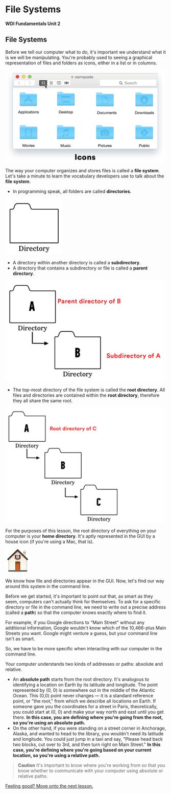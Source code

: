 # File Systems

**WDI Fundamentals Unit 2**

## File Systems

Before we tell our computer what to do, it's important we understand what it is we will be manipulating. You're probably used to seeing a graphical representation of files and folders as icons, either in a list or in columns.

![](../.gitbook/assets/file-system.gif)

The way your computer organizes and stores files is called a **file system**. Let's take a minute to learn the vocabulary developers use to talk about the **file system**.

* In programming speak, all folders are called **directories**.

![](../.gitbook/assets/directory.png)

* A directory within another directory is called a **subdirectory**.
* A directory that contains a subdirectory or file is called a **parent directory**.

![](../.gitbook/assets/subdirectories.png)

* The top-most directory of the file system is called the **root directory**. All files and directories are contained within the **root directory**, therefore they all share the same root.

![](../.gitbook/assets/root-directory%20%281%29.png)

For the purposes of this lesson, the root directory of everything on your computer is your **home directory**. It's aptly represented in the GUI by a house icon \(if you're using a Mac, that is\).

![](../.gitbook/assets/home%20%281%29.png)

We know how file and directories appear in the GUI. Now, let's find our way around this system in the command line.

Before we get started, it's important to point out that, as smart as they seem, computers can't actually think for themselves. To ask for a specific directory or file in the command line, we need to write out a precise address \(called a **path**\) so that the computer knows exactly where to find it.

For example, if you Google directions to "Main Street" without any additional information, Google wouldn't know which of the 10,466-plus Main Streets you want. Google might venture a guess, but your command line isn't as smart.

So, we have to be more specific when interacting with our computer in the command line.

Your computer understands two kinds of addresses or paths: absolute and relative.

* An **absolute path** starts from the root directory. It's analogous to identifying a location on Earth by its latitude and longitude. The point represented by \(0, 0\) is somewhere out in the middle of the Atlantic Ocean. This \(0,0\) point never changes — it is a standard reference point, or "the root," from which we describe all locations on Earth. If someone gave you the coordinates for a street in Paris, theoretically, you could start at \(0, 0\) and make your way north and east until you get there. **In this case, you are defining where you're going from the root, so you're using an absolute path.**
* On the other hand, if you were standing on a street corner in Anchorage, Alaska, and wanted to head to the library, you wouldn't need its latitude and longitude. You could just jump in a taxi and say, "Please head back two blocks, cut over to 3rd, and then turn right on Main Street." **In this case, you're defining where you're going based on your current location, so you're using a relative path.**

> **Caution** It's important to know where you're working from so that you know whether to communicate with your computer using absolute or relative paths.

[Feeling good? Move onto the next lesson.](navigating-the-command-line/)

